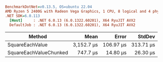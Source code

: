 ``` ini

BenchmarkDotNet=v0.13.5, OS=ubuntu 22.04
AMD Ryzen 5 2400G with Radeon Vega Graphics, 1 CPU, 8 logical and 4 physical cores
.NET SDK=6.0.113
  [Host]     : .NET 6.0.13 (6.0.1322.60201), X64 RyuJIT AVX2
  DefaultJob : .NET 6.0.13 (6.0.1322.60201), X64 RyuJIT AVX2


```
|                 Method |       Mean |     Error |    StdDev |
|----------------------- |-----------:|----------:|----------:|
|        SquareEachValue | 3,152.7 μs | 106.97 μs | 313.71 μs |
| SquareEachValueChunked |   747.7 μs |  14.80 μs |  26.30 μs |
